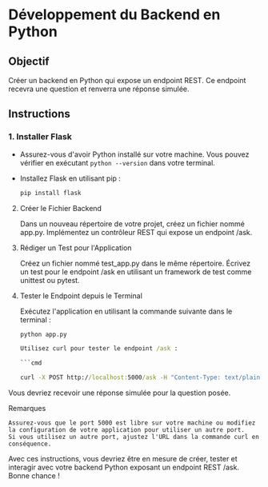 # Développement du Backend en Python

## Objectif

Créer un backend en Python qui expose un endpoint REST. Ce endpoint recevra une question et renverra une réponse simulée.

## Instructions

### 1. Installer Flask

- Assurez-vous d'avoir Python installé sur votre machine. Vous pouvez vérifier en exécutant `python --version` dans votre terminal.
- Installez Flask en utilisant pip :

    ```cmd
    pip install flask

2. Créer le Fichier Backend

    Dans un nouveau répertoire de votre projet, créez un fichier nommé app.py.
    Implémentez un contrôleur REST qui expose un endpoint /ask.

3. Rédiger un Test pour l'Application

    Créez un fichier nommé test_app.py dans le même répertoire.
    Écrivez un test pour le endpoint /ask en utilisant un framework de test comme unittest ou pytest.

4. Tester le Endpoint depuis le Terminal

    Exécutez l'application en utilisant la commande suivante dans le terminal :

    ```cmd
    python app.py

    Utilisez curl pour tester le endpoint /ask :

    ```cmd

    curl -X POST http://localhost:5000/ask -H "Content-Type: text/plain" -d "Quelle est la réponse à la grande question de la vie, de l'univers et de tout le reste ?"

Vous devriez recevoir une réponse simulée pour la question posée.

Remarques

    Assurez-vous que le port 5000 est libre sur votre machine ou modifiez la configuration de votre application pour utiliser un autre port.
    Si vous utilisez un autre port, ajustez l'URL dans la commande curl en conséquence.

Avec ces instructions, vous devriez être en mesure de créer, tester et interagir avec votre backend Python exposant un endpoint REST /ask. Bonne chance !